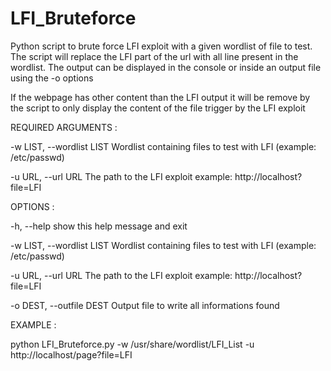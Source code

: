 # LFI_Bruteforce
Python script to brute force LFI exploit with a given wordlist of file to test. 
The script will replace the LFI part of the url with all line present in the wordlist. 
The output can be displayed in the console or inside an output file using the -o options 

If the webpage has other content than the LFI output it will be remove by the script to only display 
the content of the file trigger by the LFI exploit 


REQUIRED ARGUMENTS :

  -w LIST, --wordlist LIST     Wordlist containing files to test with LFI (example: /etc/passwd)
	
  -u URL, --url URL            The path to the LFI exploit example: http://localhost?file=LFI
	
	

OPTIONS :

 -h, --help                   show this help message and exit
 
 -w LIST, --wordlist LIST     Wordlist containing files to test with LFI (example: /etc/passwd)
 
 -u URL, --url URL            The path to the LFI exploit example: http://localhost?file=LFI
 
 -o DEST, --outfile DEST      Output file to write all informations found


EXAMPLE : 

python LFI_Bruteforce.py -w /usr/share/wordlist/LFI_List -u http://localhost/page?file=LFI 
